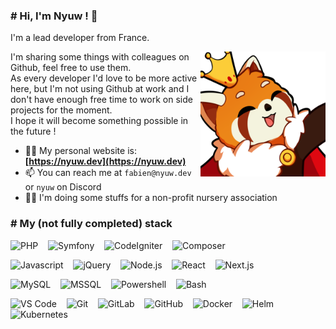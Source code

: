 ### # Hi, I'm Nyuw ! 👋

I'm a lead developer from France.

<img align="right" title="Nyuw King Picture" alt="Nyuw King Picture" src="https://raw.githubusercontent.com/Nyuwb/Nyuwb/main/nyuwKING.png" width="200px" height="200px" title="Nyuw King Picture" src="https://raw.githubusercontent.com/Nyuwb/Nyuwb/main/nyuwKING.png" width="200px" height="200px" />

I'm sharing some things with colleagues on Github, feel free to use them.  
As every developer I'd love to be more active here, but I'm not using Github at work and I don't have enough free time to work on side projects for the moment.  
I hope it will become something possible in the future !

- 👨‍💻 My personal website is: **[https://nyuw.dev](https://nyuw.dev)**
- 📫 You can reach me at `fabien@nyuw.dev` or `nyuw` on Discord
- 🧑‍💻 I'm doing some stuffs for a non-profit nursery association

### # My (not fully completed) stack

<img src="https://cdn.jsdelivr.net/gh/devicons/devicon@latest/icons/php/php-original.svg" width="48px" alt="PHP" title="PHP" />&nbsp;&nbsp;&nbsp;
<img src="https://cdn.jsdelivr.net/gh/devicons/devicon@latest/icons/symfony/symfony-original.svg" width="48px" alt="Symfony" title="Symfony" />&nbsp;&nbsp;&nbsp;
<img src="https://cdn.jsdelivr.net/gh/devicons/devicon@latest/icons/codeigniter/codeigniter-plain.svg" width="48px" alt="CodeIgniter" title="CodeIgniter" />&nbsp;&nbsp;&nbsp;
<img src="https://cdn.jsdelivr.net/gh/devicons/devicon@latest/icons/composer/composer-original.svg" width="48px" alt="Composer" title="Composer" />&nbsp;&nbsp;&nbsp;

<img src="https://cdn.jsdelivr.net/gh/devicons/devicon@latest/icons/javascript/javascript-original.svg" width="48px" alt="Javascript" title="Javascript" />&nbsp;&nbsp;&nbsp;
<img src="https://cdn.jsdelivr.net/gh/devicons/devicon@latest/icons/jquery/jquery-original.svg" width="48px" alt="jQuery" title="jQuery" />&nbsp;&nbsp;&nbsp;
<img src="https://cdn.jsdelivr.net/gh/devicons/devicon@latest/icons/nodejs/nodejs-original.svg" width="48px" alt="Node.js" title="Node.js" />&nbsp;&nbsp;&nbsp;
<img src="https://cdn.jsdelivr.net/gh/devicons/devicon@latest/icons/react/react-original.svg" width="48px" alt="React" title="React" />&nbsp;&nbsp;&nbsp;
<img src="https://cdn.jsdelivr.net/gh/devicons/devicon@latest/icons/nextjs/nextjs-original.svg" width="48px" alt="Next.js" title="Next.js" />&nbsp;&nbsp;&nbsp;

<img src="https://cdn.jsdelivr.net/gh/devicons/devicon@latest/icons/mysql/mysql-original.svg" width="48px" alt="MySQL" title="MySQL" />&nbsp;&nbsp;&nbsp;
<img src="https://cdn.jsdelivr.net/gh/devicons/devicon@latest/icons/microsoftsqlserver/microsoftsqlserver-original.svg" width="48px" alt="MSSQL" title="MSSQL" />&nbsp;&nbsp;&nbsp;
<img src="https://cdn.jsdelivr.net/gh/devicons/devicon@latest/icons/powershell/powershell-original.svg" width="48px" alt="Powershell" title="Powershell" />&nbsp;&nbsp;&nbsp;
<img src="https://cdn.jsdelivr.net/gh/devicons/devicon@latest/icons/bash/bash-original.svg" width="48px" alt="Bash" title="Bash" />&nbsp;&nbsp;&nbsp;

<img src="https://cdn.jsdelivr.net/gh/devicons/devicon@latest/icons/vscode/vscode-original.svg" width="48px" alt="VS Code" title="VS Code" />&nbsp;&nbsp;&nbsp;
<img src="https://cdn.jsdelivr.net/gh/devicons/devicon@latest/icons/git/git-original.svg" width="48px" alt="Git" title="Git" />&nbsp;&nbsp;&nbsp;
<img src="https://cdn.jsdelivr.net/gh/devicons/devicon@latest/icons/gitlab/gitlab-original.svg" width="48px" alt="GitLab" title="GitLab" />&nbsp;&nbsp;&nbsp;
<img src="https://cdn.jsdelivr.net/gh/devicons/devicon@latest/icons/github/github-original.svg" width="48px" alt="GitHub" title="GitHub" />&nbsp;&nbsp;&nbsp;
<img src="https://cdn.jsdelivr.net/gh/devicons/devicon@latest/icons/docker/docker-plain.svg" width="48px" alt="Docker" title="Docker" />&nbsp;&nbsp;&nbsp;
<img src="https://cdn.jsdelivr.net/gh/devicons/devicon@latest/icons/helm/helm-original.svg" width="48px" alt="Helm" title="Helm" />&nbsp;&nbsp;&nbsp;
<img src="https://cdn.jsdelivr.net/gh/devicons/devicon@latest/icons/kubernetes/kubernetes-original.svg" width="48px" alt="Kubernetes" title="Kubernetes" />&nbsp;&nbsp;&nbsp;
